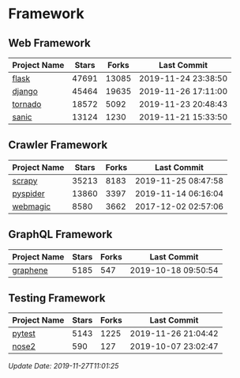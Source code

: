 # Framework

## Web Framework

| Project Name | Stars | Forks | Last Commit |
| ------------ | ----- | ----- | ----------- |
| [flask](https://github.com/pallets/flask) | 47691 | 13085 | 2019-11-24 23:38:50 |
| [django](https://github.com/django/django) | 45464 | 19635 | 2019-11-26 17:11:00 |
| [tornado](https://github.com/tornadoweb/tornado) | 18572 | 5092 | 2019-11-23 20:48:43 |
| [sanic](https://github.com/huge-success/sanic) | 13124 | 1230 | 2019-11-21 15:33:50 |

## Crawler Framework

| Project Name | Stars | Forks | Last Commit |
| ------------ | ----- | ----- | ----------- |
| [scrapy](https://github.com/scrapy/scrapy) | 35213 | 8183 | 2019-11-25 08:47:58 |
| [pyspider](https://github.com/binux/pyspider) | 13860 | 3397 | 2019-11-14 06:16:04 |
| [webmagic](https://github.com/code4craft/webmagic) | 8580 | 3662 | 2017-12-02 02:57:06 |

## GraphQL Framework

| Project Name | Stars | Forks | Last Commit |
| ------------ | ----- | ----- | ----------- |
| [graphene](https://github.com/graphql-python/graphene) | 5185 | 547 | 2019-10-18 09:50:54 |

## Testing Framework

| Project Name | Stars | Forks | Last Commit |
| ------------ | ----- | ----- | ----------- |
| [pytest](https://github.com/pytest-dev/pytest) | 5143 | 1225 | 2019-11-26 21:04:42 |
| [nose2](https://github.com/nose-devs/nose2) | 590 | 127 | 2019-10-07 23:02:47 |

*Update Date: 2019-11-27T11:01:25*